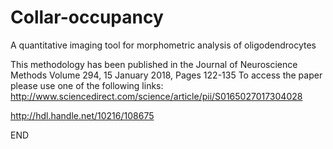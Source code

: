 # Collar-occupancy
A quantitative imaging tool for morphometric analysis of oligodendrocytes

This methodology has been published in the Journal of Neuroscience Methods Volume 294, 15 January 2018, Pages 122-135
To access the paper please use one of the following links: 
http://www.sciencedirect.com/science/article/pii/S0165027017304028

http://hdl.handle.net/10216/108675

END
